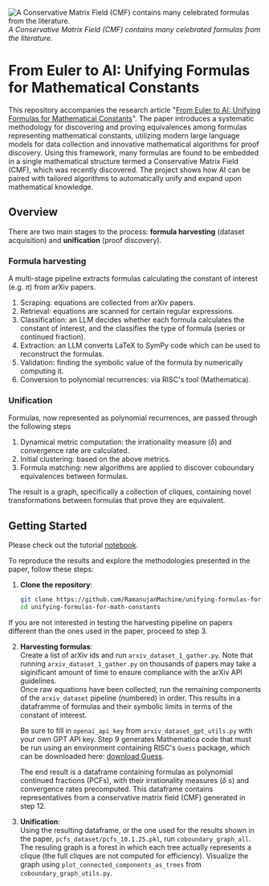 ![A Conservative Matrix Field (CMF) contains many celebrated formulas from the literature.](image.png)
*A Conservative Matrix Field (CMF) contains many celebrated formulas from the literature.*

# From Euler to AI: Unifying Formulas for Mathematical Constants

This repository accompanies the research article "[From Euler to AI: Unifying Formulas for Mathematical Constants](https://arxiv.org/abs/2502.17533)".
The paper introduces a systematic methodology for discovering and proving equivalences among formulas representing mathematical constants,
utilizing modern large language models for data collection and innovative mathematical algorithms for proof discovery.
Using this framework, many formulas are found to be embedded in a single mathematical structure termed a Conservative Matrix Field (CMF), which was recently discovered.
The project shows how AI can be paired with tailored algorithms to automatically unify and expand upon mathematical knowledge.

## Overview

There are two main stages to the process: **formula harvesting** (dataset acquisition) and **unification** (proof discovery).

### Formula harvesting

A multi-stage pipeline extracts formulas calculating the constant of interest (e.g. $\pi$) from arXiv papers.

1. Scraping: equations are collected from arXiv papers.
2. Retrieval: equations are scanned for certain regular expressions.
3. Classification: an LLM decides whether each formula calculates the constant of interest, and the classifies the type of formula (series or continued fraction).
4. Extraction: an LLM converts LaTeX to SymPy code which can be used to reconstruct the formulas.
5. Validation: finding the symbolic value of the formula by numerically computing it.
6. Conversion to polynomial recurrences: via RISC's tool (Mathematica).

### Unification

Formulas, now represented as polynomial recurrences, are passed through the following steps

1. Dynamical metric computation: the irrationality measure ($\delta$) and convergence rate are calculated.
2. Initial clustering: based on the above metrics.
3. Formula matching: new algorithms are applied to discover coboundary equivalences between formulas.

The result is a graph, specifically a collection of cliques, containing novel transformations between formulas that prove they are equivalent.

## Getting Started

Please check out the tutorial [notebook](https://colab.research.google.com/drive/13EC9hwEhoA_xvEu_7p_9wbIl2QjDknqC?authuser=1#scrollTo=Jh-CDhaF0twQ).

To reproduce the results and explore the methodologies presented in the paper, follow these steps:

1. **Clone the repository**:
   ```bash
   git clone https://github.com/RamanujanMachine/unifying-formulas-for-math-constants.git
   cd unifying-formulas-for-math-constants  

If you are not interested in testing the harvesting pipeline on papers different than the ones used in the paper, proceed to step 3.

2. **Harvesting formulas**:  
   Create a list of arXiv ids and run `arxiv_dataset_1_gather.py`.
   Note that running `arxiv_dataset_1_gather.py` on thousands of papers may take a siginificant amount of time to ensure compliance with the arXiv API guidelines.  
   Once raw equations have been collected, run the remaining components of the `arxiv_dataset` pipeline (numbered) in order. This results in a dataframme of formulas and their symbolic limits in terms of the constant of interest.  
   
   Be sure to fill in `openai_api_key` from `arxiv_dataset_gpt_utils.py` with your own GPT API key. Step 9 generates Mathematica code that must be run using an environment containing RISC's `Guess` package, which can be downloaded here: [download Guess](https://www3.risc.jku.at/research/combinat/software/ergosum/installation.html#download).
   
   The end result is a dataframe containing formulas as polynomial continued fractions (PCFs), with their irrationality measures ($\delta$ s) and convergence rates precomputed.
   This dataframe contains representatives from a conservative matrix field (CMF) generated in step 12.  

3. **Unification**:  
   Using the resulting dataframe, or the one used for the results shown in the paper, `pcfs_dataset/pcfs_10.1.25.pkl`, run `coboundary_graph_all`.
   The resuling graph is a forest in which each tree actually represents a clique (the full cliques are not computed for efficiency).
   Visualize the graph using `plot_connected_components_as_trees` from `coboundary_graph_utils.py`.
   

